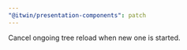 ```yaml
---
"@itwin/presentation-components": patch
---
```


Cancel ongoing tree reload when new one is started.
